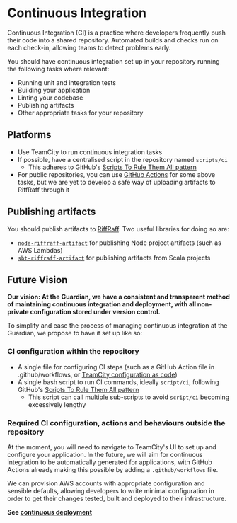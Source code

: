 Continuous Integration
====

Continuous Integration (CI) is a practice where developers frequently push their code into a shared repository. 
Automated builds and checks run on each check-in, allowing teams to detect problems early.

You should have continuous integration set up in your repository running the following tasks where relevant:
* Running unit and integration tests
* Building your application
* Linting your codebase
* Publishing artifacts
* Other appropriate tasks for your repository

## Platforms

* Use TeamCity to run continuous integration tasks
* If possible, have a centralised script in the repository named `scripts/ci`  
    - This adheres to GitHub's [Scripts To Rule Them All pattern](https://github.com/github/scripts-to-rule-them-all)
* For public repositories, you can use [GitHub Actions](https://docs.github.com/en/actions) for some above tasks, but we are yet to develop a safe way of uploading artifacts to RiffRaff through it

## Publishing artifacts

You should publish artifacts to [RiffRaff](https://github.com/guardian/riff-raff). 
Two useful libraries for doing so are:
 
* [`node-riffraff-artifact`](https://www.npmjs.com/package/@guardian/node-riffraff-artifact) for publishing Node project artifacts (such as AWS Lambdas)
* [`sbt-riffraff-artifact`](https://github.com/guardian/sbt-riffraff-artifact) for publishing artifacts from Scala projects

## Future Vision

**Our vision: At the Guardian, we have a consistent and transparent method of maintaining continuous integration and deployment, with all non-private configuration stored under version control.**
                     
To simplify and ease the process of managing continuous integration at the Guardian, we propose to have it set up like so:

### CI configuration within the repository

 - A single file for configuring CI steps (such as a GitHub Action file in .github/workflows, or [TeamCity configuration as code](https://blog.jetbrains.com/teamcity/2019/03/configuration-as-code-part-1-getting-started-with-kotlin-dsl/))
 - A single bash script to run CI commands, ideally `script/ci`, following GitHub's [Scripts To Rule Them All pattern](https://github.com/github/scripts-to-rule-them-all)
    - This script can call multiple sub-scripts to avoid `script/ci` becoming excessively lengthy
 
### Required CI configuration, actions and behaviours outside the repository

At the moment, you will need to navigate to TeamCity's UI to set up and configure your application.
In the future, we will aim for continuous integration to be automatically generated for applications, with GitHub Actions already making this possible by adding a `.github/workflows` file.

We can provision AWS accounts with appropriate configuration and sensible defaults, allowing developers to write minimal configuration in order to get their changes tested, built and deployed to their infrastructure.

**See [continuous deployment](continuous-deployment.md)**
